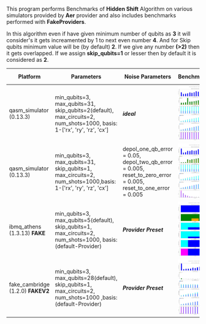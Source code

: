 This program performs Benchmarks of **Hidden Shift** Algorithm on various simulators provided by **Aer** provider and also includes benchmarks performed with **FakeProviders**.

In this algorithm even if have given minimum number of qubits as **3** it will consider's it gets increamented by 1 to next even number **4**. And for Skip qubits minimum value will be (by default) **2**. If we give any number **(>2)** then it gets overlapped. If we assign **skip_qubits=1** or lesser then by default it is considered as **2**.

|Platform|Parameters|Noise Parameters|Benchmarks|Volumetric Positioning|Remarks|
|--------|----------|----------------|----------|----------------------|-------|
|qasm_simulator (0.13.3)|min_qubits=3, max_qubits=31, skip_qubits=2(default), max_circuits=2, num_shots=1000, basis: 1-['rx', 'ry', 'rz', 'cx']|***ideal***|![Test-1](1.jpg)|![Test-1-QV](1-QV.jpg)|Qasm simulator only supports upto **31** qubits.|
|qasm_simulator (0.13.3)|min_qubits=3, max_qubits=31, skip_qubits=1, max_circuits=2, num_shots=1000,basis: 1-['rx', 'ry', 'rz', 'cx']|depol_one_qb_error = 0.05, depol_two_qb_error = 0.005, reset_to_zero_error = 0.005, reset_to_one_error = 0.005|![Test-2](2.jpg)|![Test-2-QV](2-QV.jpg)|Qasm simulator only supports upto **31** qubits.|
|ibmq_athens (1.3.13) **FAKE**|min_qubits=3, max_qubits=5(default), skip_qubits=1, max_circuits=2, num_shots=1000, basis: (default-Provider)|***Provider Preset***|![Test-3](3.jpg)|![Test-3-QV](3-QV.jpg)|This is Fake Backend with maximum supported qubits **5**.|
|fake_cambridge (1.2.0) **FAKEV2**|min_qubits=3, max_qubits=28(default), skip_qubits=1, max_circuits=2, num_shots=1000 ,basis: (default-Provider)|***Provider Preset***|![Test-4](4.jpg)|![Test-4-QV](4-QV.jpg)|This is Fake Backend *(version-2)* with maximum supported qubits **28**|